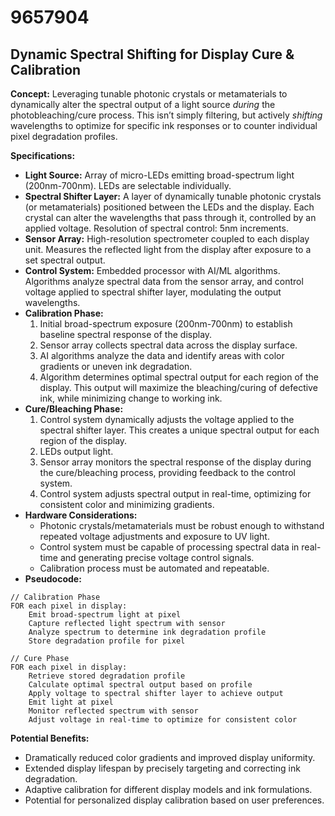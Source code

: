 # 9657904

## Dynamic Spectral Shifting for Display Cure & Calibration

**Concept:** Leveraging tunable photonic crystals or metamaterials to dynamically alter the spectral output of a light source *during* the photobleaching/cure process. This isn’t simply filtering, but actively *shifting* wavelengths to optimize for specific ink responses or to counter individual pixel degradation profiles.

**Specifications:**

*   **Light Source:** Array of micro-LEDs emitting broad-spectrum light (200nm-700nm). LEDs are selectable individually.
*   **Spectral Shifter Layer:** A layer of dynamically tunable photonic crystals (or metamaterials) positioned between the LEDs and the display. Each crystal can alter the wavelengths that pass through it, controlled by an applied voltage. Resolution of spectral control: 5nm increments.
*   **Sensor Array:** High-resolution spectrometer coupled to each display unit. Measures the reflected light from the display after exposure to a set spectral output.
*   **Control System:** Embedded processor with AI/ML algorithms. Algorithms analyze spectral data from the sensor array, and control voltage applied to spectral shifter layer, modulating the output wavelengths.
*   **Calibration Phase:**
    1.  Initial broad-spectrum exposure (200nm-700nm) to establish baseline spectral response of the display.
    2.  Sensor array collects spectral data across the display surface.
    3.  AI algorithms analyze the data and identify areas with color gradients or uneven ink degradation.
    4.  Algorithm determines optimal spectral output for each region of the display. This output will maximize the bleaching/curing of defective ink, while minimizing change to working ink.
*   **Cure/Bleaching Phase:**
    1.  Control system dynamically adjusts the voltage applied to the spectral shifter layer. This creates a unique spectral output for each region of the display.
    2.  LEDs output light.
    3.  Sensor array monitors the spectral response of the display during the cure/bleaching process, providing feedback to the control system.
    4.  Control system adjusts spectral output in real-time, optimizing for consistent color and minimizing gradients.
*   **Hardware Considerations:**
    *   Photonic crystals/metamaterials must be robust enough to withstand repeated voltage adjustments and exposure to UV light.
    *   Control system must be capable of processing spectral data in real-time and generating precise voltage control signals.
    *   Calibration process must be automated and repeatable.
*   **Pseudocode:**

```
// Calibration Phase
FOR each pixel in display:
    Emit broad-spectrum light at pixel
    Capture reflected light spectrum with sensor
    Analyze spectrum to determine ink degradation profile
    Store degradation profile for pixel

// Cure Phase
FOR each pixel in display:
    Retrieve stored degradation profile
    Calculate optimal spectral output based on profile
    Apply voltage to spectral shifter layer to achieve output
    Emit light at pixel
    Monitor reflected spectrum with sensor
    Adjust voltage in real-time to optimize for consistent color
```

**Potential Benefits:**

*   Dramatically reduced color gradients and improved display uniformity.
*   Extended display lifespan by precisely targeting and correcting ink degradation.
*   Adaptive calibration for different display models and ink formulations.
*   Potential for personalized display calibration based on user preferences.